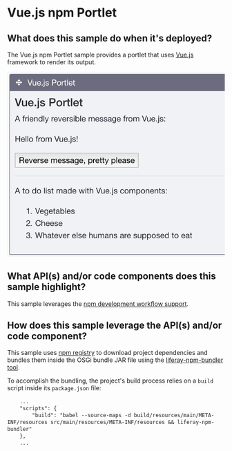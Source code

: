 # Vue.js npm Portlet

## What does this sample do when it's deployed?

The Vue.js npm Portlet sample provides a portlet that uses [Vue.js](https://vuejs.org/) framework to render its output.

![Screenshot of Vue.js npm Portlet](screenshot.png)

## What API(s) and/or code components does this sample highlight?

This sample leverages the [npm development workflow support](https://dev.liferay.com/develop/tutorials/-/knowledge_base/7-0/introduction).

## How does this sample leverage the API(s) and/or code component?

This sample uses [npm registry](https://www.npmjs.com/) to download project dependencies and bundles them inside the OSGi bundle JAR file using the [liferay-npm-bundler tool](https://github.com/liferay/liferay-npm-build-tools/tree/master/packages/liferay-npm-bundler).

To accomplish the bundling, the project's build process relies on a `build` script inside its `package.json` file:

```
	...
	"scripts": {
		"build": "babel --source-maps -d build/resources/main/META-INF/resources src/main/resources/META-INF/resources && liferay-npm-bundler"
	},
	...
```
